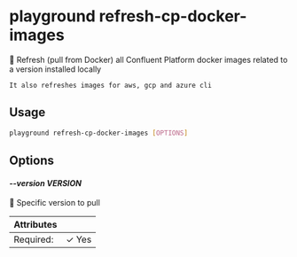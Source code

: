# playground refresh-cp-docker-images

🔄 Refresh (pull from Docker) all Confluent Platform docker images related to a version installed locally  
  
    It also refreshes images for aws, gcp and azure cli

## Usage

```bash
playground refresh-cp-docker-images [OPTIONS]
```

## Options

#### *--version VERSION*

🔢 Specific version to pull 

| Attributes      | &nbsp;
|-----------------|-------------
| Required:       | ✓ Yes



